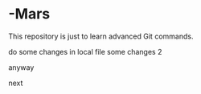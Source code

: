 # -Mars
This repository is just to learn advanced Git commands. 

do some changes in local file
some changes 2

anyway

next
